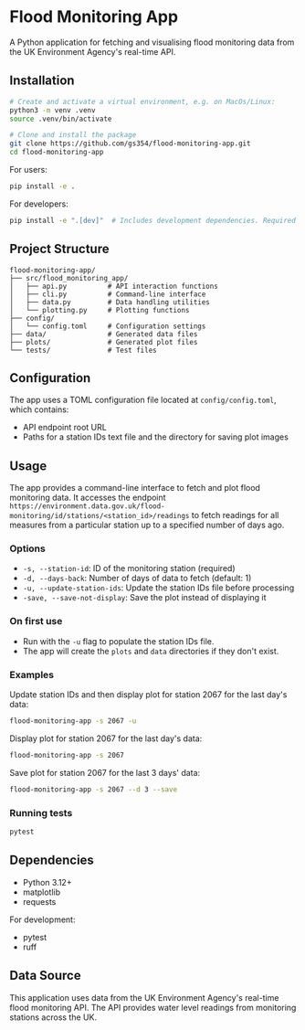 # Flood Monitoring App

A Python application for fetching and visualising flood monitoring data from the UK Environment Agency's real-time API.

## Installation


```bash
# Create and activate a virtual environment, e.g. on MacOs/Linux:
python3 -m venv .venv
source .venv/bin/activate

# Clone and install the package
git clone https://github.com/gs354/flood-monitoring-app.git
cd flood-monitoring-app
```

For users:
```bash
pip install -e .
```

For developers:
```bash
pip install -e ".[dev]"  # Includes development dependencies. Required to run tests.
```

## Project Structure

```
flood-monitoring-app/
├── src/flood_monitoring_app/
│   ├── api.py          # API interaction functions
│   ├── cli.py          # Command-line interface
│   ├── data.py         # Data handling utilities
│   └── plotting.py     # Plotting functions
├── config/
│   └── config.toml     # Configuration settings
├── data/               # Generated data files
├── plots/              # Generated plot files
└── tests/              # Test files
```

## Configuration

The app uses a TOML configuration file located at `config/config.toml`, which contains:
- API endpoint root URL
- Paths for a station IDs text file and the directory for saving plot images


## Usage

The app provides a command-line interface to fetch and plot flood monitoring data. 
It accesses the endpoint `https://environment.data.gov.uk/flood-monitoring/id/stations/<station_id>/readings` to fetch readings for all measures from a particular station up to a specified number of days ago.

### Options

- `-s, --station-id`: ID of the monitoring station (required)
- `-d, --days-back`: Number of days of data to fetch (default: 1)
- `-u, --update-station-ids`: Update the station IDs file before processing
- `-save, --save-not-display`: Save the plot instead of displaying it

### On first use
- Run with the `-u` flag to populate the station IDs file.
- The app will create the `plots` and `data` directories if they don't exist.


### Examples

Update station IDs and then display plot for station 2067 for the last day's data:

```bash
flood-monitoring-app -s 2067 -u
```

Display plot for station 2067 for the last day's data:

```bash
flood-monitoring-app -s 2067
```

Save plot for station 2067 for the last 3 days' data:

```bash
flood-monitoring-app -s 2067 --d 3 --save
```


### Running tests

```bash
pytest
```



## Dependencies

- Python 3.12+
- matplotlib
- requests

For development:
- pytest
- ruff

## Data Source

This application uses data from the UK Environment Agency's real-time flood monitoring API. The API provides water level readings from monitoring stations across the UK.


    